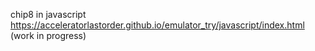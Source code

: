 chip8 in javascript https://acceleratorlastorder.github.io/emulator_try/javascript/index.html (work in progress)
